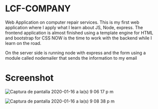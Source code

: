 # LCF-COMPANY
Web Application on computer repair services.
This is my first web application where I apply what I learn about JS, Node, express.
The frontend application is almost finished using a template engine for HTML and bootstrap for CSS
NOW is the time to work with the backend while I learn on the road.

On the server side is running node with express and the form using a module called nodemailer that sends the information to my email

# Screenshot

![Captura de pantalla 2020-01-16 a la(s) 9 06 17 p  m](https://user-images.githubusercontent.com/52179030/72575851-36004200-38a4-11ea-853d-44b37305ec4d.png)


![Captura de pantalla 2020-01-16 a la(s) 9 08 38 p  m](https://user-images.githubusercontent.com/52179030/72575907-6e078500-38a4-11ea-8b6b-056591c774ab.png)


